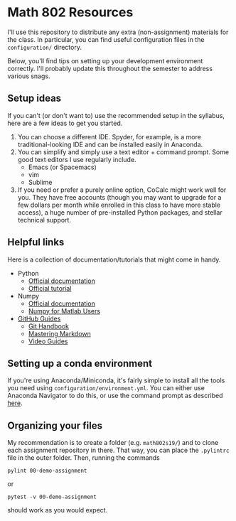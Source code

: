 # Math 802 Resources

I'll use this repository to distribute any extra (non-assignment) materials for the class.  In particular, you can find useful configuration files in the ``configuration/`` directory.

Below, you'll find tips on setting up your development environment correctly.  I'll probably update this throughout the semester to address various snags.

## Setup ideas

If you can't (or don't want to) use the recommended setup in the syllabus, here are a few ideas to get you started.

1. You can choose a different IDE.  Spyder, for example, is a more traditional-looking IDE and can be installed easily in Anaconda.
1. You can simplify and simply use a text editor + command prompt.  Some good text editors I use regularly include.
    - Emacs (or Spacemacs)
    - vim
    - Sublime
1. If you need or prefer a purely online option, CoCalc might work well for you.  They have free accounts (though you may want to upgrade for a few dollars per month while enrolled in this class to have more stable access), a huge number of pre-installed Python packages, and stellar technical support.

## Helpful links

Here is a collection of documentation/tutorials that might come in handy.

- Python
    - [Official documentation](https://docs.python.org/3/)
    - [Official tutorial](https://docs.python.org/3/tutorial/index.html)
- Numpy
    - [Official documentation](https://docs.scipy.org/doc/numpy/)
    - [Numpy for Matlab Users](https://docs.scipy.org/doc/numpy-1.15.0/user/numpy-for-matlab-users.html)
- [GitHub Guides](https://guides.github.com/)
    - [Git Handbook](https://guides.github.com/introduction/git-handbook/)
    - [Mastering Markdown](https://guides.github.com/features/mastering-markdown/)
    - [Video Guides](https://www.youtube.com/githubguides)

## Setting up a conda environment

If you're using Anaconda/Miniconda, it's fairly simple to install all the tools you need using ``configuration/environment.yml``.  You can either use Anaconda Navigator to do this, or use the command prompt as described [here](https://conda.io/docs/user-guide/tasks/manage-environments.html#creating-an-environment-from-an-environment-yml-file).

## Organizing your files

My recommendation is to create a folder (e.g. ``math802s19/``) and to clone each assignment repository in there.  That way, you can place the ``.pylintrc`` file in the outer folder.  Then, running the commands

    pylint 00-demo-assignment

or

    pytest -v 00-demo-assignment

should work as you would expect.
